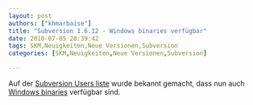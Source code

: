 ```yaml
---
layout: post
authors: ["khmarbaise"]
title: "Subversion 1.6.12 - Windows binaries verfügbar"
date: 2010-07-05 20:39:42
tags: SKM,Neuigkeiten,Neue Versionen,Subversion
categories: [SKM,Neuigkeiten,Neue Versionen,Subversion]

---
```

Auf der <a href="http://svn.haxx.se/users/archive-2010-07/0046.shtml">Subversion Users liste</a> wurde bekannt gemacht, dass nun auch <a href="http://alagazam.net/">Windows binaries</a> verfügbar sind.
